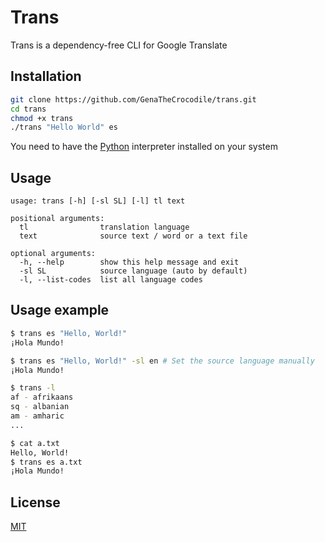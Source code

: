 # Trans

Trans is a dependency-free CLI for Google Translate

## Installation
```bash
git clone https://github.com/GenaTheCrocodile/trans.git
cd trans
chmod +x trans
./trans "Hello World" es
```
You need to have the [Python](https://www.python.org/) interpreter installed on your system

## Usage

```
usage: trans [-h] [-sl SL] [-l] tl text

positional arguments:
  tl                translation language
  text              source text / word or a text file

optional arguments:
  -h, --help        show this help message and exit
  -sl SL            source language (auto by default)
  -l, --list-codes  list all language codes
```
## Usage example
```bash
$ trans es "Hello, World!"
¡Hola Mundo!

$ trans es "Hello, World!" -sl en # Set the source language manually 
¡Hola Mundo!

$ trans -l
af - afrikaans
sq - albanian
am - amharic
...

$ cat a.txt
Hello, World!
$ trans es a.txt
¡Hola Mundo!
```

## License
[MIT](https://choosealicense.com/licenses/mit/)